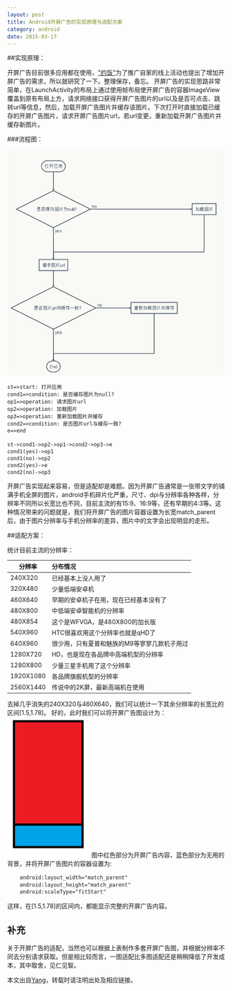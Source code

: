 ```yaml
---
layout: post
title: Android开屏广告的实现原理与适配方案
category: android
date: 2015-03-17
---
```



 
##实现原理：

开屏广告目前很多应用都在使用，["约饭"](http://shouji.baidu.com/soft/item?docid=7553826)为了推广自家的线上活动也提出了增加开屏广告的需求，所以就研究了一下。整理保存，备忘。
开屏广告的实现思路非常简单，在LaunchActivity的布局上通过使用帧布局使开屏广告的容器ImageView覆盖到原有布局上方，请求网络接口获得开屏广告图片的url以及是否可点击、跳转url等信息，然后，加载开屏广告图片并缓存该图片。下次打开时直接加载已缓存的开屏广告图片，请求开屏广告图片url，若url变更，重新加载开屏广告图片并缓存新图片。

###流程图：


<!-- more -->
![开屏广告原理](/res/img/开屏广告原理.png)

```flow
st=>start: 打开应用
cond1=>condition: 是否缓存图片为null?
op1=>operation: 请求图片url
op2=>operation: 加载图片
op3=>operation: 重新加载图片并缓存
cond2=>condition: 是否图片url与缓存一致?
e=>end

st->cond1->op2->op1->cond2->op3->e
cond1(yes)->op1
cond1(no)->op2
cond2(yes)->e
cond2(no)->op3
```



开屏广告实现起来容易，但是适配却是难题。因为开屏广告通常是一张带文字的铺满手机全屏的图片，android手机碎片化严重，尺寸、dpi与分辨率各种各样，分辨率不同所以长宽比也不同，目前主流的有15:9、16:9等，还有早期的4:3等。这种情况带来的问题就是，我们将开屏广告的图片容器设置为长宽match_parent后，由于图片分辨率与手机分辨率的差异，图片中的文字会出现明显的走形。

##适配方案：

统计目前主流的分辨率：

|分辨率|分布情况|
|-----|:----|
|240X320|已经基本上没人用了|
|320X480| 少量低端安卓机|
|460X640 | 早期的安卓机子在用，现在已经基本没有了|
|480X800 | 中低端安卓智能机的分辨率|
|480X854  |这个是WFVGA，是480X800的加长版|
|540X960 | HTC很喜欢用这个分辨率也就是qHD了|
|640X960 |很少用，只有夏普和魅族的M9等寥寥几款机子用过    |                 
|1280X720| HD，也是现在各品牌中高端机型的分辨率|
|1280X800 |少量三星手机用了这个分辨率|
|1920X1080 | 各品牌旗舰机型的分辨率|
|2560X1440 | 传说中的2K屏，最新高端机在使用|

去掉几乎消失的240X320与460X640，我们可以统计一下其余分辨率的长宽比的区间[1.5,1.78]。
好的，此时我们可以将开屏广告图设计为：
![开屏广告示例图](/res/img/开屏广告示例图.png)
图中红色部分为开屏广告内容，蓝色部分为无用的背景，并将开屏广告图片的容器设置为:

```xml
	android:layout_width="match_parent"
	android:layout_height="match_parent"
	android:scaleType="fitStart"
```

这样，在[1.5,1.78]的区间内，都能显示完整的开屏广告内容。

补充
-----------
关于开屏广告的适配，当然也可以根据上表制作多套开屏广告图，并根据分辨率不同去分别请求获取。但是相比较而言，一图适配比多图适配还是稍稍降低了开发成本，其中取舍，见仁见智。

本文出自[Yang](/)，转载时请注明出处及相应链接。




